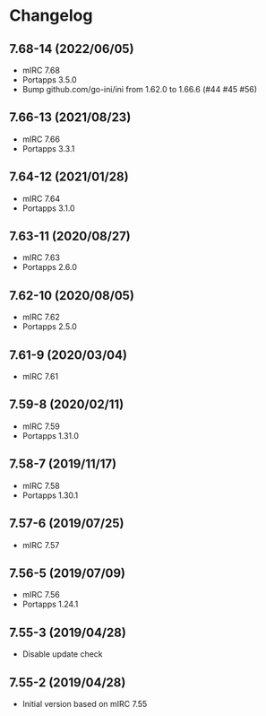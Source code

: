 # Changelog

## 7.68-14 (2022/06/05)

* mIRC 7.68
* Portapps 3.5.0
* Bump github.com/go-ini/ini from 1.62.0 to 1.66.6 (#44 #45 #56)

## 7.66-13 (2021/08/23)

* mIRC 7.66
* Portapps 3.3.1

## 7.64-12 (2021/01/28)

* mIRC 7.64
* Portapps 3.1.0

## 7.63-11 (2020/08/27)

* mIRC 7.63
* Portapps 2.6.0

## 7.62-10 (2020/08/05)

* mIRC 7.62
* Portapps 2.5.0

## 7.61-9 (2020/03/04)

* mIRC 7.61

## 7.59-8 (2020/02/11)

* mIRC 7.59
* Portapps 1.31.0

## 7.58-7 (2019/11/17)

* mIRC 7.58
* Portapps 1.30.1

## 7.57-6 (2019/07/25)

* mIRC 7.57

## 7.56-5 (2019/07/09)

* mIRC 7.56
* Portapps 1.24.1

## 7.55-3 (2019/04/28)

* Disable update check

## 7.55-2 (2019/04/28)

* Initial version based on mIRC 7.55
